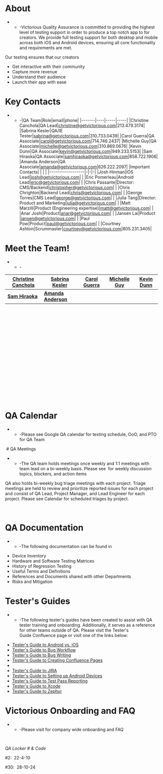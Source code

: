 # About

- - -Victorious Quality Assurance is committed to providing the highest level of testing support in order to produce a top notch app to for creators. We provide full testing support for both desktop and mobile across both iOS and Android devices, ensuring all core functionality and requirements are met.

Our testing ensures that our creators

* Get interactive with their community 
* Capture more revenue
* Understand their audience
* Launch their app with ease

# Key Contacts

- - -|QA Team|Role|email|phone|
|-------|----|-----|-----|
|Christine Canchola|QA Lead|christine@getvictorious.com|213.479.3174|
|Sabrina Kesler|QA/IE Tester|sabrina@getvictorious.com|310.733.0439|
|Carol Guerra|QA Associate|carol@getvictorious.com|714.746.2437|
|Michelle Guy|QA Associate|michelle@getvictorious.com|310.869.0676|
|Kevin Dunn|QA Associate|kevin@getvictorious.com|949.233.5153|
|Sam Hiraoka|QA Associate|samhiraoka@getvictorious.com|858.722.1906|
|Amanda Anderson|QA Associate|amanda@getvictorious.com|626.222.2097|
|Important Contacts| | | |
|------------------|-|-|-|
|Josh Hinman|IOS Lead|josh@getvictorious.com| |
|Eric Pomerleau|Android Lead|eric@getvictorious.com| |
|Chris Passante|Director: CMS/Backend|christopher@getvictorious.com| |
|Chris Chrighton|Backend Lead|chris@getvictorious.com| |
|George Torres|CMS Lead|george@getvictorious.com| |
|Julia Tang|Director: Product and Marketing|julia@getvictorious.com| |
|Matt Marzilli|Product (Engineering expertise)|matt@getvictorious.com| |
|Anar Joshi|Product|[anar@getvictorious.com](mailto:anar@getvictorious.com)| |
|Jansen Lai|Product |jansen@getvictorious.com| |
|Paul Pow|Product|paul@getvictorious.com| |
|Courtney Ashton|Scrummaster|[courtney@getvictorious.com](mailto:courtney@getvictorious.com)|805.231.3405|

# Meet the Team!

- - - 

|__**[Christine Canchola](mailto:christine@getvictorious.com)**__|__**[Sabrina Kesler](mailto:sabrina@getvictorious.com)**__|__[Carol Guerra](mailto:carol@getvictorious.com)__|__[Michelle Guy](mailto:michelle@getvictorious.com)__|__[Kevin Dunn](mailto:kevin@getvictorious.com)__|
|----------------------------------------------------------------|----------------------------------------------------------|--------------------------------------------------|-----------------------------------------------------|------------------------------------------------|
|__**[Sam Hiraoka](mailto:sam.hiraoka@getvictorious.com)**__|__**[Amanda Anderson](mailto:amanda@getvictorious.com)**__| | | |

 

 

 

 

 

 

 

 

 

 

# QA Calendar

- - -Please see Google QA calendar for testing schedule, OoO, and PTO for QA Team

 # QA Meetings

- - -The QA team holds meetings once weekly and 1:1 meetings with team lead on a bi-weekly basis. Please see  for weekly discussion topics, blockers, and action items

QA also holds bi-weekly bug triage meetings with each project. Triage meetings are held to review and prioritize reported issues for each project and consist of QA Lead, Project Manager, and Lead Engineer for each project. Please see Calendar for scheduled triages by project.

 

# QA Documentation

- - -The following documentation can be found in 

* Device Inventory
* Hardware and Software Testing Matrices
* History of Regression Testing
* Useful Terms and Definitions
* References and Documents shared with other Departments
* Risks and Mitigation

# Tester's Guides

- - -The following tester's guides have been created to assist with QA tester training and onboarding. Additionally, it serves as a reference for other teams outside of QA. Please visit the Tester's Guide Confluence page or visit one of the links below:

* [Tester's Guide to Android vs. iOS](https://wiki.victorious.com/display/QA/Tester%27s+Guide+to+Android+vs.+iOS?src=contextnavpagetreemode)
* [Tester's Guide to Bug Workflow](https://wiki.victorious.com/display/QA/Tester%27s+Guide+to+Bug+Workflow?src=contextnavpagetreemode)
* [Tester's Guide to Bug Writing](https://wiki.victorious.com/display/QA/Tester%27s+Guide+to+Bug+Writing?src=contextnavpagetreemode)
* [Tester's Guide to Creating Confluence Pages](https://wiki.victorious.com/display/QA/Tester%27s+Guide+to+Creating+Confluence+Pages?src=contextnavpagetreemode)
* 
* [Tester's Guide to JIRA](https://wiki.victorious.com/display/QA/Tester%27s+Guide+to+JIRA?src=contextnavpagetreemode)
* [Tester's Guide to Setting up Android Devices](https://wiki.victorious.com/display/QA/Tester%27s+Guide+to+Setting+up+Android+Devices?src=contextnavpagetreemode)
* [Tester's Guide to Test Pass Reporting](https://wiki.victorious.com/display/QA/Tester%27s+Guide+to+Test+Pass+Reporting?src=contextnavpagetreemode)
* [Tester's Guide to Xcode](https://wiki.victorious.com/display/QA/Tester%27s+Guide+to+Xcode?src=contextnavpagetreemode)
* [Tester's Guide to Zephyr](https://wiki.victorious.com/display/QA/Tester%27s+Guide+to+Zephyr?src=contextnavpagetreemode)

# Victorious Onboarding and FAQ

- - -Please visit  for company wide onboarding and FAQ 

 

*QA Locker # & Code*

#2:  22-4-10 

#30:  28-10-24

